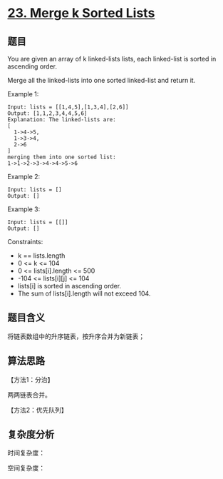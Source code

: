# [23. Merge k Sorted Lists](https://leetcode.com/problems/merge-k-sorted-lists/)

## 题目

You are given an array of k linked-lists lists, each linked-list is sorted in ascending order.

Merge all the linked-lists into one sorted linked-list and return it.

Example 1:
```
Input: lists = [[1,4,5],[1,3,4],[2,6]]
Output: [1,1,2,3,4,4,5,6]
Explanation: The linked-lists are:
[
  1->4->5,
  1->3->4,
  2->6
]
merging them into one sorted list:
1->1->2->3->4->4->5->6
```

Example 2:
```
Input: lists = []
Output: []
```

Example 3:
```
Input: lists = [[]]
Output: []
```

Constraints:
- k == lists.length
- 0 <= k <= 104
- 0 <= lists[i].length <= 500
- -104 <= lists[i][j] <= 104
- lists[i] is sorted in ascending order.
- The sum of lists[i].length will not exceed 104.

## 题目含义

将链表数组中的升序链表，按升序合并为新链表；

## 算法思路

【方法1：分治】

两两链表合并。

【方法2：优先队列】


## 复杂度分析

时间复杂度：

空间复杂度：
